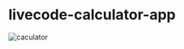 # livecode-calculator-app

![caculator](https://user-images.githubusercontent.com/37083547/103381538-17e22080-4aba-11eb-8ecb-88bc0448e4eb.png)

